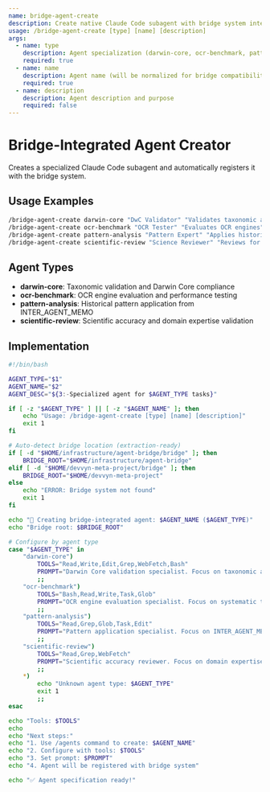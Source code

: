 ```yaml
---
name: bridge-agent-create
description: Create native Claude Code subagent with bridge system integration
usage: /bridge-agent-create [type] [name] [description]
args:
  - name: type
    description: Agent specialization (darwin-core, ocr-benchmark, pattern-analysis, scientific-review)
    required: true
  - name: name
    description: Agent name (will be normalized for bridge compatibility)
    required: true
  - name: description
    description: Agent description and purpose
    required: false
---
```


# Bridge-Integrated Agent Creator

Creates a specialized Claude Code subagent and automatically registers it with the bridge system.

## Usage Examples

```bash
/bridge-agent-create darwin-core "DwC Validator" "Validates taxonomic accuracy"
/bridge-agent-create ocr-benchmark "OCR Tester" "Evaluates OCR engines"
/bridge-agent-create pattern-analysis "Pattern Expert" "Applies historical patterns"
/bridge-agent-create scientific-review "Science Reviewer" "Reviews for accuracy"
```

## Agent Types

- **darwin-core**: Taxonomic validation and Darwin Core compliance
- **ocr-benchmark**: OCR engine evaluation and performance testing
- **pattern-analysis**: Historical pattern application from INTER_AGENT_MEMO
- **scientific-review**: Scientific accuracy and domain expertise validation

## Implementation

```bash
#!/bin/bash

AGENT_TYPE="$1"
AGENT_NAME="$2"
AGENT_DESC="${3:-Specialized agent for $AGENT_TYPE tasks}"

if [ -z "$AGENT_TYPE" ] || [ -z "$AGENT_NAME" ]; then
    echo "Usage: /bridge-agent-create [type] [name] [description]"
    exit 1
fi

# Auto-detect bridge location (extraction-ready)
if [ -d "$HOME/infrastructure/agent-bridge/bridge" ]; then
    BRIDGE_ROOT="$HOME/infrastructure/agent-bridge"
elif [ -d "$HOME/devvyn-meta-project/bridge" ]; then
    BRIDGE_ROOT="$HOME/devvyn-meta-project"
else
    echo "ERROR: Bridge system not found"
    exit 1
fi

echo "🤖 Creating bridge-integrated agent: $AGENT_NAME ($AGENT_TYPE)"
echo "Bridge root: $BRIDGE_ROOT"

# Configure by agent type
case "$AGENT_TYPE" in
    "darwin-core")
        TOOLS="Read,Write,Edit,Grep,WebFetch,Bash"
        PROMPT="Darwin Core validation specialist. Focus on taxonomic accuracy."
        ;;
    "ocr-benchmark")
        TOOLS="Bash,Read,Write,Task,Glob"
        PROMPT="OCR engine evaluation specialist. Focus on systematic testing."
        ;;
    "pattern-analysis")
        TOOLS="Read,Grep,Glob,Task,Edit"
        PROMPT="Pattern application specialist. Focus on INTER_AGENT_MEMO patterns."
        ;;
    "scientific-review")
        TOOLS="Read,Grep,WebFetch"
        PROMPT="Scientific accuracy reviewer. Focus on domain expertise."
        ;;
    *)
        echo "Unknown agent type: $AGENT_TYPE"
        exit 1
        ;;
esac

echo "Tools: $TOOLS"
echo
echo "Next steps:"
echo "1. Use /agents command to create: $AGENT_NAME"
echo "2. Configure with tools: $TOOLS"
echo "3. Set prompt: $PROMPT"
echo "4. Agent will be registered with bridge system"

echo "✅ Agent specification ready!"
```